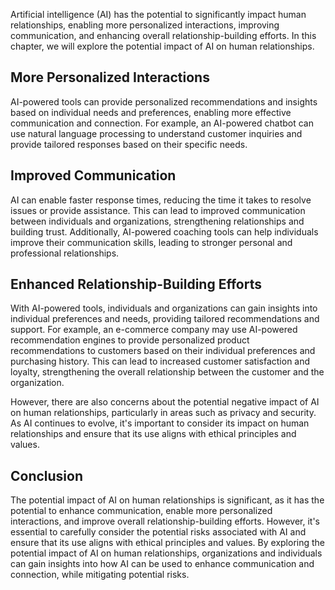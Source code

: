 
Artificial intelligence (AI) has the potential to significantly impact human relationships, enabling more personalized interactions, improving communication, and enhancing overall relationship-building efforts. In this chapter, we will explore the potential impact of AI on human relationships.

More Personalized Interactions
------------------------------

AI-powered tools can provide personalized recommendations and insights based on individual needs and preferences, enabling more effective communication and connection. For example, an AI-powered chatbot can use natural language processing to understand customer inquiries and provide tailored responses based on their specific needs.

Improved Communication
----------------------

AI can enable faster response times, reducing the time it takes to resolve issues or provide assistance. This can lead to improved communication between individuals and organizations, strengthening relationships and building trust. Additionally, AI-powered coaching tools can help individuals improve their communication skills, leading to stronger personal and professional relationships.

Enhanced Relationship-Building Efforts
--------------------------------------

With AI-powered tools, individuals and organizations can gain insights into individual preferences and needs, providing tailored recommendations and support. For example, an e-commerce company may use AI-powered recommendation engines to provide personalized product recommendations to customers based on their individual preferences and purchasing history. This can lead to increased customer satisfaction and loyalty, strengthening the overall relationship between the customer and the organization.

However, there are also concerns about the potential negative impact of AI on human relationships, particularly in areas such as privacy and security. As AI continues to evolve, it's important to consider its impact on human relationships and ensure that its use aligns with ethical principles and values.

Conclusion
----------

The potential impact of AI on human relationships is significant, as it has the potential to enhance communication, enable more personalized interactions, and improve overall relationship-building efforts. However, it's essential to carefully consider the potential risks associated with AI and ensure that its use aligns with ethical principles and values. By exploring the potential impact of AI on human relationships, organizations and individuals can gain insights into how AI can be used to enhance communication and connection, while mitigating potential risks.
